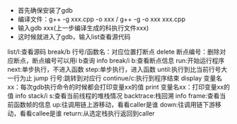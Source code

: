 * 首先确保安装了gdb
* 编译文件：g++ -g xxx.cpp -o xxx / g++ -g -o xxx xxx.cpp
* 输入gdb xxx(上一步编译生成的科执行文件xxx)
* 这时候就进入了gdb，输入list查看源代码
> 
  list/l:查看源码
  break/b 行号/函数名：对应位置打断点
  delete 断点编号：删除对应断点，断点编号可以用i b查询
  info break/i b:查看断点信息
  run:开始运行程序
  next:单步执行，不进入函数
  step:单步执行，进入函数
  until:执行到比当前行号大一行为止
  jump 行号:跳转到对应行
  continue/c:执行到程序结束
  display 变量名xx：每次gdb执行命令的时候都会打印变量xx的值
  print 变量名xx：打印变量xx的值
  info stack/i s:查看当前线程的堆栈情况
  backtrace:栈回溯
  info frame:查看当前函数帧的信息
  up:往调用链上游移动，看看caller是谁
  down:往调用链下游移动，看看callee是谁
  return:从选定栈执行返回到caller
